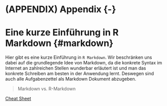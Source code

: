 # (APPENDIX) Appendix {-} 
# Eine kurze Einführung in R Markdown {#markdown}

Hier gibt es eine kurze Einführung in `R Markdown`.
Wir beschränken uns dabei auf die grundlegende Idee von Markdown, da die 
konkrete Syntax im Internet an zahlreichen Stellen wunderbar erläutert ist 
und man das konkrete Schreiben am besten in der Anwendung lernt. 
Deswegen sind auch alle Aufgabenzettel als Markdown Dokument abzugeben.

> Markdown vs. R-Markdown

[Cheat Sheet](https://rstudio.com/wp-content/uploads/2016/03/rmarkdown-cheatsheet-2.0.pdf)
